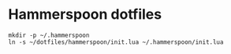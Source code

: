# Hammerspoon dotfiles

    mkdir -p ~/.hammerspoon
    ln -s ~/dotfiles/hammerspoon/init.lua ~/.hammerspoon/init.lua
